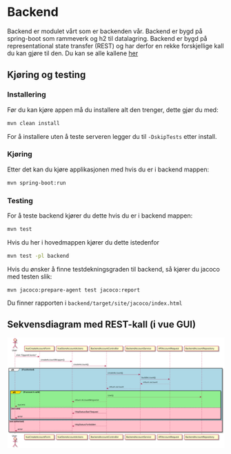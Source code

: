 # Backend

Backend er modulet vårt som er backenden vår. Backend er bygd på spring-boot som rammeverk og h2 til datalagring. Backend er bygd på representational state transfer (REST) og har derfor en rekke forskjellige kall du kan gjøre til den. Du kan se alle kallene [her](docs/fullAPI.md)
## Kjøring og testing

### Installering

Før du kan kjøre appen må du installere alt den trenger, dette gjør du med:
```bash 
mvn clean install
```
For å installere uten å teste serveren legger du til `-DskipTests` etter install.

### Kjøring
Etter det kan du kjøre applikasjonen med hvis du er i backend mappen:
```bash
mvn spring-boot:run
```


### Testing
For å teste backend kjører du dette hvis du er i backend mappen:
```bash
mvn test 
```

Hvis du her i hovedmappen kjører du dette istedenfor

```bash
mvn test -pl backend
```

Hvis du ønsker å finne testdekningsgraden til backend, så kjører du jacoco med testen slik:
```
mvn jacoco:prepare-agent test jacoco:report
```

Du finner rapporten i `backend/target/site/jacoco/index.html`

## Sekvensdiagram med REST-kall (i vue GUI)

![](../diagrammer/REST_sequence_diagram.svg)
